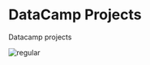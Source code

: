 # DataCamp Projects
Datacamp projects

![regular](https://user-images.githubusercontent.com/66647718/203878006-8c93770a-4b0c-4251-bab3-30f17ab16c0a.png)

